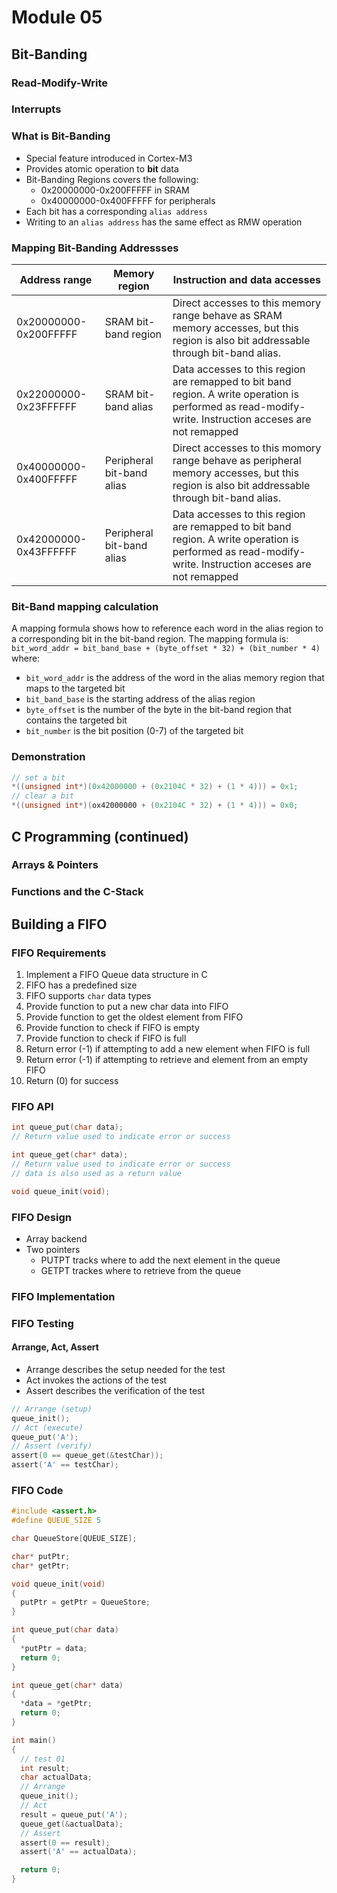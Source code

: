 # Module 05

## Bit-Banding
### Read-Modify-Write
### Interrupts
### What is Bit-Banding
- Special feature introduced in Cortex-M3
- Provides atomic operation to **bit** data
- Bit-Banding Regions covers the following:
  - 0x20000000-0x200FFFFF in SRAM
  - 0x40000000-0x400FFFFF for peripherals
- Each bit has a corresponding `alias address`
- Writing to an `alias address` has the same effect as RMW operation

### Mapping Bit-Banding Addressses
| Address range         | Memory region              | Instruction and data accesses                                                                                                                           |
|-----------------------|----------------------------|---------------------------------------------------------------------------------------------------------------------------------------------------------|
| 0x20000000-0x200FFFFF | SRAM bit-band region       | Direct accesses to this memory range behave as SRAM memory accesses, but this region is also bit addressable through bit-band alias.                    |
| 0x22000000-0x23FFFFFF | SRAM bit-band alias        | Data accesses to this region are remapped to bit band region. A write operation is performed as read-modify-write. Instruction acceses are not remapped |
| 0x40000000-0x400FFFFF | Peripheral bit-band alias  | Direct accesses to this momory range behave as peripheral memory accesses, but this region is also bit addressable through bit-band alias.
| 0x42000000-0x43FFFFFF | Peripheral bit-band alias  | Data accesses to this region are remapped to bit band region. A write operation is performed as read-modify-write. Instruction acceses are not remapped |

### Bit-Band mapping calculation
A mapping formula shows how to reference each word in the alias region to a corresponding bit in the bit-band region. The mapping formula is:
```bit_word_addr = bit_band_base + (byte_offset * 32) + (bit_number * 4)```
where:
- `bit_word_addr` is the address of the word in the alias memory region that maps to the targeted bit
- `bit_band_base` is the starting address of the alias region
- `byte_offset` is the number of the byte in the bit-band region that contains the targeted bit
- `bit_number` is the bit position (0-7) of the targeted bit

### Demonstration
```C
// set a bit
*((unsigned int*)(0x42000000 + (0x2104C * 32) + (1 * 4))) = 0x1;
// clear a bit
*((unsigned int*)(ox42000000 + (0x2104C * 32) + (1 * 4))) = 0x0;
```


## C Programming (continued)
### Arrays & Pointers
### Functions and the C-Stack


## Building a FIFO

### FIFO Requirements
1. Implement a FIFO Queue data structure in C
2. FIFO has a predefined size
3. FIFO supports `char` data types
4. Provide function to put a new char data into FIFO
5. Provide function to get the oldest element from FIFO
6. Provide function to check if FIFO is empty
7. Provide function to check if FIFO is full
8. Return error (-1) if attempting to add a new element when FIFO is full
9. Return error (-1) if attempting to retrieve and element from an empty FIFO
10. Return (0) for success

### FIFO API
```C
int queue_put(char data);
// Return value used to indicate error or success

int queue_get(char* data);
// Return value used to indicate error or success
// data is also used as a return value

void queue_init(void);
```

### FIFO Design
- Array backend
- Two pointers
  - PUTPT tracks where to add the next element in the queue
  - GETPT trackes where to retrieve from the queue

### FIFO Implementation
### FIFO Testing
#### Arrange, Act, Assert
- Arrange describes the setup needed for the test
- Act invokes the actions of the test
- Assert describes the verification of the test

```C
// Arrange (setup)
queue_init();
// Act (execute)
queue_put('A');
// Assert (verify)
assert(0 == queue_get(&testChar));
assert('A' == testChar);
```

### FIFO Code
```C
#include <assert.h>
#define QUEUE_SIZE 5

char QueueStore[QUEUE_SIZE];

char* putPtr;
char* getPtr;

void queue_init(void)
{
  putPtr = getPtr = QueueStore;
}

int queue_put(char data)
{
  *putPtr = data;
  return 0;
}

int queue_get(char* data)
{
  *data = *getPtr;
  return 0;
}

int main()
{
  // test 01
  int result;
  char actualData;
  // Arrange
  queue_init();
  // Act
  result = queue_put('A');
  queue_get(&actualData);
  // Assert
  assert(0 == result);
  assert('A' == actualData);

  return 0;
}
```
